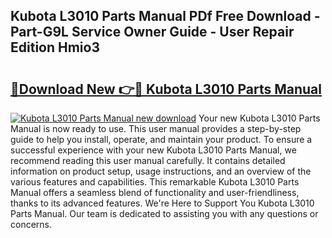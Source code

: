 ## Kubota L3010 Parts Manual PDf Free Download - Part-G9L Service Owner Guide - User Repair Edition Hmio3

# <h2><a href="http://bc92327.oget.top/?id=Kubota+L3010+Parts+Manual">🔗Download New 👉🔴 Kubota L3010 Parts Manual</a></h2>

[![Kubota L3010 Parts Manual new download](https://i.imgur.com/5g1atiW.png)](http://bc92327.oget.top/?id=Kubota+L3010+Parts+Manual)
Your new Kubota L3010 Parts Manual is now ready to use. This user manual provides a step-by-step guide to help you install, operate, and maintain your product. To ensure a successful experience with your new Kubota L3010 Parts Manual, we recommend reading this user manual carefully. It contains detailed information on product setup, usage instructions, and an overview of the various features and capabilities. This remarkable Kubota L3010 Parts Manual offers a seamless blend of functionality and user-friendliness, thanks to its advanced features. We're Here to Support You Kubota L3010 Parts Manual. Our team is dedicated to assisting you with any questions or concerns.
